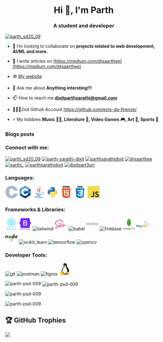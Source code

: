 <h1 align="center">Hi 👋, I'm Parth</h1>
<h3 align="center">A student and developer</h3>

<p align="left"> <a href="https://twitter.com/parth_sd20_09" target="blank"><img src="https://img.shields.io/twitter/follow/parth_sd20_09?logo=twitter&style=for-the-badge" alt="parth_sd20_09" /></a> </p>



-   👯 I’m looking to collaborate on **projects related to web development, AI/ML and more.**

-   📝 I write articles on [https://medium.com/@saarthee](https://medium.com/@saarthee)

-   🕸️ [My website](https://parth-sarathi-dixit.vercel.app/) 
    
-   💬 Ask me about **Anything intersting!!!**

-   📫 How to reach me **dixitparthsarathi@gmail.com**

-   👨🏻‍💻2nd Github Account https://github.com/ezio-da-firenze/

-   ⚡ My hobbies **Music 🎸🎹, Literature 📖, Video Games 🎮, Art 🎨, Sports 🏏**

### Blogs posts

<!-- BLOG-POST-LIST:START -->
<!-- BLOG-POST-LIST:END -->

<h3 align="left">Connect with me:</h3>
<p align="left">

<a href="https://twitter.com/parth_sd20_09" target="blank"><img align="center" src="https://raw.githubusercontent.com/rahuldkjain/github-profile-readme-generator/master/src/images/icons/Social/twitter.svg" alt="parth_sd20_09" height="30" width="40" /></a>
<a href="https://linkedin.com/in/parth-sarathi-dixit" target="blank"><img align="center" src="https://raw.githubusercontent.com/rahuldkjain/github-profile-readme-generator/master/src/images/icons/Social/linked-in-alt.svg" alt="parth-sarathi-dixit" height="30" width="40" /></a>
<a href="https://instagram.com/p_t__s_d" target="blank"><img align="center" src="https://raw.githubusercontent.com/rahuldkjain/github-profile-readme-generator/master/src/images/icons/Social/instagram.svg" alt="parthsarathidixit" height="30" width="40" /></a>
<a href="https://medium.com/@saarthee" target="blank"><img align="center" src="https://cdn.icon-icons.com/icons2/3041/PNG/512/medium_logo_icon_189223.png" alt="@saarthee" height="30" width="40" /></a>
<a href="https://www.leetcode.com/morph__/" target="blank"><img align="center" src="https://raw.githubusercontent.com/rahuldkjain/github-profile-readme-generator/master/src/images/icons/Social/leet-code.svg" alt="sarthi_" height="30" width="40" /></a>
<a href="https://kaggle.com/parthsarathidixit" target="blank"><img align="center" src="https://raw.githubusercontent.com/rahuldkjain/github-profile-readme-generator/master/src/images/icons/Social/kaggle.svg" alt="parthsarathidixit" height="30" width="40" /></a>
<a href="https://auth.geeksforgeeks.org/user/dixitpart3urr" target="blank"><img align="center" src="https://raw.githubusercontent.com/rahuldkjain/github-profile-readme-generator/master/src/images/icons/Social/geeks-for-geeks.svg" alt="dixitpart3urr" height="30" width="40" /></a>

</p>

<h3 align="left">Languages:</h3>
<p align="left">
  <img src="https://raw.githubusercontent.com/devicons/devicon/master/icons/c/c-original.svg" alt="c" width="40" height="40"/>
  <img src="https://raw.githubusercontent.com/devicons/devicon/master/icons/cplusplus/cplusplus-original.svg" alt="cplusplus" width="40" height="40"/>
  <img src="https://raw.githubusercontent.com/devicons/devicon/master/icons/java/java-original.svg" alt="java" width="40" height="40"/>
  <img src="https://raw.githubusercontent.com/devicons/devicon/master/icons/python/python-original.svg" alt="python" width="40" height="40"/>
  <img src="https://raw.githubusercontent.com/devicons/devicon/master/icons/html5/html5-original-wordmark.svg" alt="html5" width="40" height="40"/>
  <img src="https://raw.githubusercontent.com/devicons/devicon/master/icons/css3/css3-original-wordmark.svg" alt="css3" width="40" height="40"/>
  <img src="https://raw.githubusercontent.com/devicons/devicon/master/icons/javascript/javascript-original.svg" alt="javascript" width="40" height="40"/>
</p>

<h3 align="left">Frameworks & Libraries:</h3>
<p align="left">
  <img src="https://raw.githubusercontent.com/devicons/devicon/master/icons/react/react-original-wordmark.svg" alt="react" width="40" height="40"/>
  <img src="https://raw.githubusercontent.com/devicons/devicon/master/icons/bootstrap/bootstrap-plain-wordmark.svg" alt="bootstrap" width="40" height="40"/>
  <img src="https://www.vectorlogo.zone/logos/tailwindcss/tailwindcss-icon.svg" alt="tailwind" width="40" height="40"/>
  <img src="https://raw.githubusercontent.com/devicons/devicon/master/icons/sass/sass-original.svg" alt="sass" width="40" height="40"/>
  <img src="https://www.vectorlogo.zone/logos/babeljs/babeljs-icon.svg" alt="babel" width="40" height="40"/>
  <img src="https://raw.githubusercontent.com/devicons/devicon/master/icons/express/express-original-wordmark.svg" alt="express" width="40" height="40"/>
  <img src="https://www.vectorlogo.zone/logos/firebase/firebase-icon.svg" alt="firebase" width="40" height="40"/>
  <img src="https://raw.githubusercontent.com/devicons/devicon/master/icons/mongodb/mongodb-original-wordmark.svg" alt="mongodb" width="40" height="40"/>
  <img src="https://raw.githubusercontent.com/devicons/devicon/master/icons/mysql/mysql-original-wordmark.svg" alt="mysql" width="40" height="40"/>
  <img src="https://raw.githubusercontent.com/devicons/devicon/master/icons/nodejs/nodejs-original-wordmark.svg" alt="nodejs" width="40" height="40"/>
  <img src="https://upload.wikimedia.org/wikipedia/commons/0/05/Scikit_learn_logo_small.svg" alt="scikit_learn" width="40" height="40"/>
  <img src="https://www.vectorlogo.zone/logos/tensorflow/tensorflow-icon.svg" alt="tensorflow" width="40" height="40"/>
  <img src="https://www.vectorlogo.zone/logos/opencv/opencv-icon.svg" alt="opencv" width="40" height="40"/>
</p>

<h3 align="left">Developer Tools:</h3>
<p align="left">
  <img src="https://www.vectorlogo.zone/logos/git-scm/git-scm-icon.svg" alt="git" width="40" height="40"/>
  <img src="https://www.vectorlogo.zone/logos/getpostman/getpostman-icon.svg" alt="postman" width="40" height="40"/>
  <img src="https://www.vectorlogo.zone/logos/figma/figma-icon.svg" alt="figma" width="40" height="40"/>
  <img src="https://raw.githubusercontent.com/devicons/devicon/master/icons/linux/linux-original.svg" alt="linux" width="40" height="40"/>
</p>

<p><img align="left" src="https://github-readme-stats.vercel.app/api/top-langs?username=parth-psd-009&show_icons=true&locale=en&layout=compact" alt="parth-psd-009" /></p>

<p>&nbsp;<img align="center" src="https://github-readme-stats.vercel.app/api?username=parth-psd-009&show_icons=true&locale=en" alt="parth-psd-009" /></p>
<p align="left"> <img src="https://komarev.com/ghpvc/?username=parth-psd-009&label=Profile%20views&color=0e75b6&style=flat" alt="parth-psd-009" /> </p>

<p><img align="center" src="https://github-readme-streak-stats.herokuapp.com/?user=parth-psd-009&" alt="parth-psd-009" /></p>

## 🏆 GitHub Trophies

![](https://github-profile-trophy.vercel.app/?username=parth-psd-009&theme=discord&no-frame=true&no-bg=false&margin-w=4)



